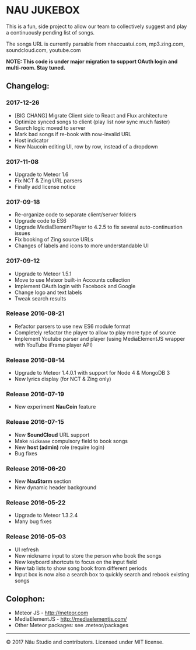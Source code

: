NAU JUKEBOX
===========
This is a fun, side project to allow our team to collectively suggest and play a continuously pending list of songs.

The songs URL is currently parsable from nhaccuatui.com, mp3.zing.com, soundcloud.com, youtube.com

**NOTE: This code is under major migration to support OAuth login and multi-room. Stay tuned.**


Changelog:
----------

### 2017-12-26
- [BIG CHANG] Migrate Client side to React and Flux architecture
- Optimize synced songs to client (play list now sync much faster)
- Search logic moved to server
- Mark bad songs if re-book with now-invalid URL
- Host indicator
- New Naucoin editing UI, row by row, instead of a dropdown

### 2017-11-08
- Upgrade to Meteor 1.6
- Fix NCT & Zing URL parsers
- Finally add license notice

### 2017-09-18
- Re-organize code to separate client/server folders
- Upgrade code to ES6
- Upgrade MediaElementPlayer to 4.2.5 to fix several auto-continuation issues
- Fix booking of Zing source URLs
- Changes of labels and icons to more understandable UI

### 2017-09-12
- Upgrade to Meteor 1.5.1
- Move to use Meteor built-in Accounts collection
- Implement OAuth login with Facebook and Google
- Change logo and text labels
- Tweak search results

### Release 2016-08-21
- Refactor parsers to use new ES6 module format
- Completely refactor the player to allow to play more type of source
- Implement Youtube parser and player (using MediaElementJS wrapper with YouTube iFrame player API)

### Release 2016-08-14
- Upgrade to Meteor 1.4.0.1 with support for Node 4 & MongoDB 3
- New lyrics display (for NCT & Zing only)

### Release 2016-07-19
- New experiment __NauCoin__ feature

### Release 2016-07-15
- New __SoundCloud__ URL support
- Make `nickname` compulsory field to book songs
- New __host (admin)__ role (require login)
- Bug fixes

### Release 2016-06-20
- New __NauStorm__ section
- New dynamic header background

### Release 2016-05-22
- Upgrade to Meteor 1.3.2.4
- Many bug fixes

### Release 2016-05-03
- UI refresh
- New nickname input to store the person who book the songs
- New keyboard shortcuts to focus on the input field
- New tab lists to show song book from different periods
- Input box is now also a search box to quickly search and rebook existing songs

Colophon:
---------
- Meteor JS - http://meteor.com
- MediaElementJS - http://mediaelementjs.com/
- Other Meteor packages: see .meteor/packages

---
© 2017 Nâu Studio and contributors. Licensed under MIT license.
